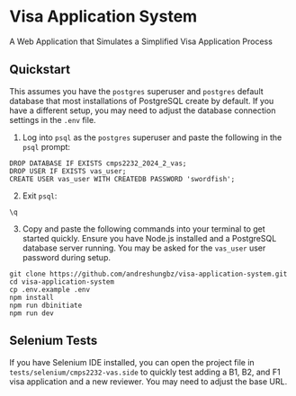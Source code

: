 # Visa Application System

A Web Application that Simulates a Simplified Visa Application Process

## Quickstart

This assumes you have the `postgres` superuser and `postgres` default database that most installations of PostgreSQL create by default. If you have a different setup, you may need to adjust the database connection settings in the `.env` file.

1. Log into `psql` as the `postgres` superuser and paste the following in the `psql` prompt:

```
DROP DATABASE IF EXISTS cmps2232_2024_2_vas;
DROP USER IF EXISTS vas_user;
CREATE USER vas_user WITH CREATEDB PASSWORD 'swordfish';
```

2. Exit `psql`:

```
\q
```

3. Copy and paste the following commands into your terminal to get started quickly. Ensure you have Node.js installed and a PostgreSQL database server running. You may be asked for the `vas_user` user password during setup.

```
git clone https://github.com/andreshungbz/visa-application-system.git
cd visa-application-system
cp .env.example .env
npm install
npm run dbinitiate
npm run dev
```

## Selenium Tests

If you have Selenium IDE installed, you can open the project file in `tests/selenium/cmps2232-vas.side` to quickly test adding a B1, B2, and F1 visa application and a new reviewer. You may need to adjust the base URL.
